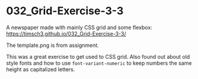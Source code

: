 # 032_Grid-Exercise-3-3

A newspaper made with mainly CSS grid and some flexbox: https://timsch3.github.io/032_Grid-Exercise-3-3/

The template.png is from assignment.

This was a great exercise to get used to CSS grid. Also found out about old style fonts and how to use `font-variant-numeric` to keep numbers the same height as capitalized letters.
